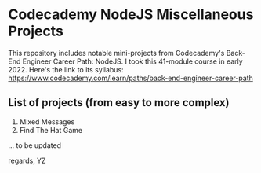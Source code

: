 # Codecademy NodeJS Miscellaneous Projects

This repository includes notable mini-projects from Codecademy's Back-End Engineer Career Path: NodeJS.
I took this 41-module course in early 2022.
Here's the link to its syllabus: https://www.codecademy.com/learn/paths/back-end-engineer-career-path

## List of projects (from easy to more complex)
1. Mixed Messages
2. Find The Hat Game


... to be updated


regards,
YZ
